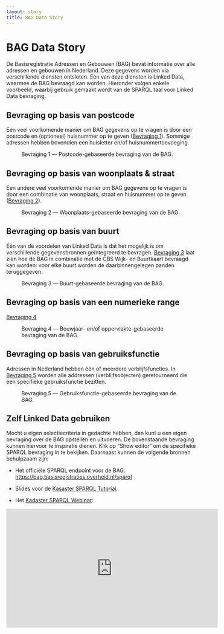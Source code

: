 ```yaml
---
layout: story
title: BAG Data Story
---
```


# BAG Data Story

De Basisregistratie Adressen en Gebouwen (BAG) bevat informatie over
alle adressen en gebouwen in Nederland.  Deze gegevens worden via
verschillende diensten ontsloten.  Één van deze diensten is Linked
Data, waarmee de BAG bevraagd kan worden.  Hieronder volgen enkele
voorbeeld, waarbij gebruik gemaakt wordt van de SPARQL taal voor
Linked Data bevraging.

## Bevraging op basis van postcode

Een veel voorkomende manier om BAG gegevens op te vragen is door een
postcode en (optioneel) huisnummer op te geven ([Bevraging
1](#postcode)).  Sommige adressen hebben bovendien een huisletter
en/of huisnummertoevoeging.

<figure id="postcode">
  <query data-config-ref="https://data.labs.kadaster.nl/kadaster-dev/-/queries/bag-postcode"></query>
  <figcaption>
    Bevraging 1 ― Postcode-gebaseerde bevraging van de BAG.
  </figcaption>
</figure>

## Bevraging op basis van woonplaats & straat

Een andere veel voorkomende manier om BAG gegevens op te vragen is
door een combinatie van woonplaats, straat en huisnummer op te geven
([Bevraging 2](#woonplaats)).

<figure id="woonplaats">
  <query data-config-ref="https://data.labs.kadaster.nl/kadaster-dev/-/queries/bag-woonplaats"></query>
  <figcaption>
    Bevraging 2 ― Woonplaats-gebaseerde bevraging van de BAG.
  </figcaption>
</figure>

## Bevraging op basis van buurt

Één van de voordelen van Linked Data is dat het mogelijk is om
verschillende gegevensbronnen geïntegreerd te bevragen.  [Bevraging
3](#buurt) laat zien hoe de BAG in combinatie met de CBS Wijk- en
Buurtkaart bevraagd kan worden: voor elke buurt worden de
daarbinnengelegen panden teruggegeven.

<figure id="buurt">
  <query data-row data-config-ref="https://data.labs.kadaster.nl/kadaster-dev/-/queries/bag-buurt"></query>
  <figcaption>
    Bevraging 3 ― Buurt-gebaseerde bevraging van de BAG.
  </figcaption>
</figure>

## Bevraging op basis van een numerieke range

[Bevraging 4](#range)

<figure id="range">
  <query data-config-ref="https://data.labs.kadaster.nl/kadaster-dev/-/queries/bag-range"></query>
  <figcaption>
    Bevraging 4 ― Bouwjaar- en/of oppervlakte-gebaseerde bevraging van de BAG.
  </figcaption>
</figure>

## Bevraging op basis van gebruiksfunctie

Adressen in Nederland hebben één of meerdere verblijfsfuncties.  In
[Bevraging 5](#functie) worden alle addressen (verblijfsobjecten)
geretourneerd die een specifieke gebruiksfunctie bezitten.

<figure id="functie">
  <query data-config-ref="https://data.labs.kadaster.nl/kadaster-dev/-/queries/bag-functie"></query>
  <figcaption>
    Bevraging 5 ― Gebruiksfunctie-gebaseerde bevraging van de BAG.
  </figcaption>
</figure>

## Zelf Linked Data gebruiken

Mocht u eigen selectiecriteria in gedachte hebben, dan kunt u een
eigen bevraging over de BAG opstellen en uitvoeren.  De bovenstaande
bevraging kunnen hiervoor te inspiratie dienen.  Klik op “Show editor“
om de specifieke SPARQL bevraging in te bekijken.  Daarnaast kunnen de
volgende bronnen behulpzaam zijn:

  - Het officiële SPARQL endpoint voor de BAG: https://bag.basisregistraties.overheid.nl/sparql

  - Slides voor de [Kasaster SPARQL Tutorial](./Kadaster-SPARQL-Tutorial.html).

  - Het [Kadaster SPARQL Webinar](./Kadaster-SPARQL-Webinar.html):

<iframe width="560" height="315" src="https://www.youtube.com/embed/oyH8YFVy37Y" frameborder="0" allow="accelerometer; autoplay; encrypted-media; gyroscope; picture-in-picture" allowfullscreen>
</iframe>
